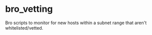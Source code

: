 bro_vetting
===========

Bro scripts to monitor for new hosts within a subnet range that aren't whitelisted/vetted.